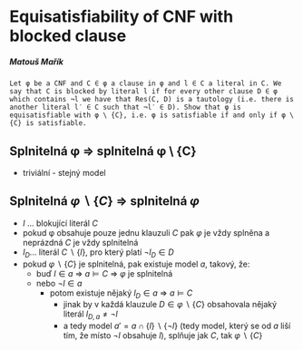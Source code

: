 # Equisatisfiability of CNF with blocked clause
##### Matouš Mařík
    Let φ be a CNF and C ∈ φ a clause in φ and l ∈ C a literal in C. We say that C is blocked by literal l if for every other clause D ∈ φ which contains ¬l we have that Res(C, D) is a tautology (i.e. there is another literal l′ ∈ C such that ¬l′ ∈ D). Show that φ is equisatisfiable with φ \ {C}, i.e. φ is satisfiable if and only if φ \ {C} is satisfiable.

## Splnitelná φ => splnitelná φ \ {C}
- triviální - stejný model

## Splnitelná $\varphi \ \backslash \ \{C\}$ => splnitelná $\varphi$
- $l$ ... blokující literál $C$
- pokud φ obsahuje pouze jednu klauzuli $C$ pak $\varphi$ je vždy splněna a neprázdná $C$ je vždy splnitelná
- $l_D$... literál $C \ \backslash \ \{l\}$, pro který platí $\neg l_D \in D$
- pokud $\varphi \ \backslash \ \{C\}$ je splnitelná, pak existuje model $a$, takový, že:
  - buď $l \in a$ => $a \models C$ => $\varphi$ je splnitelná
  - nebo $\neg l \in a$
    - potom existuje nějaký $l_D \in a$ => $a \models C$
      - jinak by v každá klauzule $D \in \varphi \ \backslash \ \{C\}$ obsahovala nějaký literál $l_{D,a} \neq \neg l$
      - a tedy model $a' = a \cap \{l\} \backslash \{\neg l\}$ (tedy model, který se od $a$ liší tím, že místo $\neg l$ obsahuje $l$), splňuje jak $C$, tak $\varphi \ \backslash \ \{C\}$






<script type="text/javascript" src="http://cdn.mathjax.org/mathjax/latest/MathJax.js?config=TeX-AMS-MML_HTMLorMML"></script>
<script type="text/x-mathjax-config">
    MathJax.Hub.Config({ tex2jax: {inlineMath: [['$', '$']]}, messageStyle: "none" });
</script>